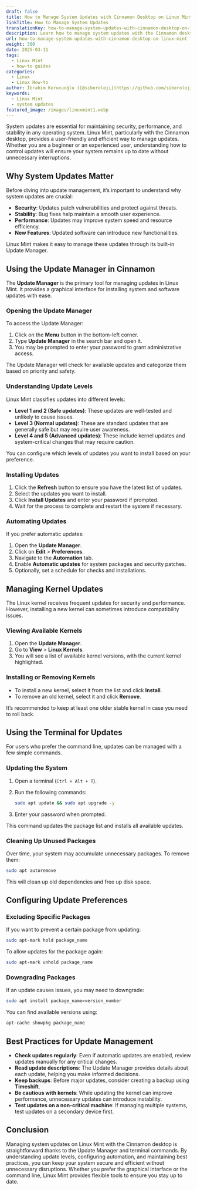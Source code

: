 ```yaml
---
draft: false
title: How to Manage System Updates with Cinnamon Desktop on Linux Mint
linkTitle: How to Manage System Updates
translationKey: how-to-manage-system-updates-with-cinnamon-desktop-on-linux-mint
description: Learn how to manage system updates with the Cinnamon desktop on Linux Mint.
url: how-to-manage-system-updates-with-cinnamon-desktop-on-linux-mint
weight: 300
date: 2025-03-11
tags:
  - Linux Mint
  - how-to guides
categories:
  - Linux
  - Linux How-to
author: İbrahim Korucuoğlu ([@siberoloji](https://github.com/siberoloji))
keywords:
  - Linux Mint
  - system updates
featured_image: /images/linuxmint1.webp
---
```

System updates are essential for maintaining security, performance, and stability in any operating system. Linux Mint, particularly with the Cinnamon desktop, provides a user-friendly and efficient way to manage updates. Whether you are a beginner or an experienced user, understanding how to control updates will ensure your system remains up to date without unnecessary interruptions.

## Why System Updates Matter

Before diving into update management, it’s important to understand why system updates are crucial:

- **Security**: Updates patch vulnerabilities and protect against threats.
- **Stability**: Bug fixes help maintain a smooth user experience.
- **Performance**: Updates may improve system speed and resource efficiency.
- **New Features**: Updated software can introduce new functionalities.

Linux Mint makes it easy to manage these updates through its built-in Update Manager.

## Using the Update Manager in Cinnamon

The **Update Manager** is the primary tool for managing updates in Linux Mint. It provides a graphical interface for installing system and software updates with ease.

### Opening the Update Manager

To access the Update Manager:

1. Click on the **Menu** button in the bottom-left corner.
2. Type **Update Manager** in the search bar and open it.
3. You may be prompted to enter your password to grant administrative access.

The Update Manager will check for available updates and categorize them based on priority and safety.

### Understanding Update Levels

Linux Mint classifies updates into different levels:

- **Level 1 and 2 (Safe updates)**: These updates are well-tested and unlikely to cause issues.
- **Level 3 (Normal updates)**: These are standard updates that are generally safe but may require user awareness.
- **Level 4 and 5 (Advanced updates)**: These include kernel updates and system-critical changes that may require caution.

You can configure which levels of updates you want to install based on your preference.

### Installing Updates

1. Click the **Refresh** button to ensure you have the latest list of updates.
2. Select the updates you want to install.
3. Click **Install Updates** and enter your password if prompted.
4. Wait for the process to complete and restart the system if necessary.

### Automating Updates

If you prefer automatic updates:

1. Open the **Update Manager**.
2. Click on **Edit** > **Preferences**.
3. Navigate to the **Automation** tab.
4. Enable **Automatic updates** for system packages and security patches.
5. Optionally, set a schedule for checks and installations.

## Managing Kernel Updates

The Linux kernel receives frequent updates for security and performance. However, installing a new kernel can sometimes introduce compatibility issues.

### Viewing Available Kernels

1. Open the **Update Manager**.
2. Go to **View** > **Linux Kernels**.
3. You will see a list of available kernel versions, with the current kernel highlighted.

### Installing or Removing Kernels

- To install a new kernel, select it from the list and click **Install**.
- To remove an old kernel, select it and click **Remove**.

It’s recommended to keep at least one older stable kernel in case you need to roll back.

## Using the Terminal for Updates

For users who prefer the command line, updates can be managed with a few simple commands.

### Updating the System

1. Open a terminal (`Ctrl + Alt + T`).
2. Run the following commands:

   ```bash
   sudo apt update && sudo apt upgrade -y
   ```

3. Enter your password when prompted.

This command updates the package list and installs all available updates.

### Cleaning Up Unused Packages

Over time, your system may accumulate unnecessary packages. To remove them:

```bash
sudo apt autoremove
```

This will clean up old dependencies and free up disk space.

## Configuring Update Preferences

### Excluding Specific Packages

If you want to prevent a certain package from updating:

```bash
sudo apt-mark hold package_name
```

To allow updates for the package again:

```bash
sudo apt-mark unhold package_name
```

### Downgrading Packages

If an update causes issues, you may need to downgrade:

```bash
sudo apt install package_name=version_number
```

You can find available versions using:

```bash
apt-cache showpkg package_name
```

## Best Practices for Update Management

- **Check updates regularly**: Even if automatic updates are enabled, review updates manually for any critical changes.
- **Read update descriptions**: The Update Manager provides details about each update, helping you make informed decisions.
- **Keep backups**: Before major updates, consider creating a backup using **Timeshift**.
- **Be cautious with kernels**: While updating the kernel can improve performance, unnecessary updates can introduce instability.
- **Test updates on a non-critical machine**: If managing multiple systems, test updates on a secondary device first.

## Conclusion

Managing system updates on Linux Mint with the Cinnamon desktop is straightforward thanks to the Update Manager and terminal commands. By understanding update levels, configuring automation, and maintaining best practices, you can keep your system secure and efficient without unnecessary disruptions. Whether you prefer the graphical interface or the command line, Linux Mint provides flexible tools to ensure you stay up to date.
